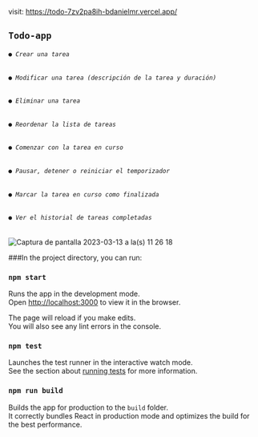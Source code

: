 visit: https://todo-7zv2pa8ih-bdanielmr.vercel.app/
## `Todo-app`
###### `● Crear una tarea`
###### `● Modificar una tarea (descripción de la tarea y duración)`
###### `● Eliminar una tarea`
###### `● Reordenar la lista de tareas`
###### `● Comenzar con la tarea en curso`
###### `● Pausar, detener o reiniciar el temporizador`
###### `● Marcar la tarea en curso como finalizada`
###### `● Ver el historial de tareas completadas`

![Captura de pantalla 2023-03-13 a la(s) 11 26 18](https://user-images.githubusercontent.com/50649935/224765184-a38345af-4de1-46a2-9481-dc9c3ba0dd35.png)


###In the project directory, you can run:

### `npm start`

Runs the app in the development mode.\
Open [http://localhost:3000](http://localhost:3000) to view it in the browser.

The page will reload if you make edits.\
You will also see any lint errors in the console.

### `npm test`

Launches the test runner in the interactive watch mode.\
See the section about [running tests](https://facebook.github.io/create-react-app/docs/running-tests) for more information.

### `npm run build`

Builds the app for production to the `build` folder.\
It correctly bundles React in production mode and optimizes the build for the best performance.


